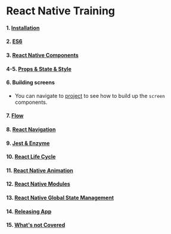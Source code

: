 # React Native Training

#### 1. [Installation](https://github.com/dooboolab/react-native-training/blob/master/Intallation.md#ios-installation)
#### 2. [ES6](https://github.com/dooboolab/react-native-training/blob/master/es6.md)
#### 3. [React Native Components](https://github.com/dooboolab/react-native-training/blob/master/react-native-components.md)
#### 4-5. [Props & State & Style](https://github.com/dooboolab/react-native-training/blob/master/props-state-style.md)

#### 6. Building screens
  - You can navigate to [project](https://github.com/dooboolab/react-native-training/blob/master/building-screens) to see how to build up the `screen` components.

#### 7. [Flow](https://github.com/dooboolab/react-native-training/blob/master/flow.md)

#### 8. [React Navigation](https://github.com/dooboolab/react-native-training/blob/master/react-navigation.md)

#### 9. [Jest & Enzyme](https://github.com/dooboolab/react-native-training/blob/master/jest-enzyme.md)

#### 10. [React Life Cycle](https://github.com/dooboolab/react-native-training/blob/master/react-life-cycle.md)

#### 11. [React Native Animation](https://github.com/dooboolab/react-native-training/blob/master/react-native-animation.md)

#### 12. [React Native Modules](https://github.com/dooboolab/react-native-training/blob/master/react-native-modules.md)

#### 13. [React Native Global State Management](https://github.com/dooboolab/react-native-training/blob/master/react-native-global-state.md)

#### 14. [Releasing App](https://github.com/dooboolab/react-native-training/blob/master/releasing-app.md)

#### 15. [What's not Covered](https://github.com/dooboolab/react-native-training/blob/master/not-covered.md)
